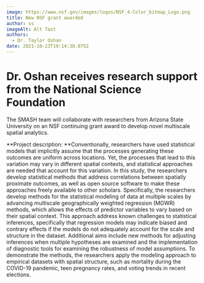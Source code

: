 ```yaml
---
image: https://www.nsf.gov/images/logos/NSF_4-Color_bitmap_Logo.png
title: New NSF grant awarded
author: ss
imageAlt: Alt Text
authors:
  - Dr. Taylor Oshan
date: 2021-10-23T19:14:30.075Z
---
```

# Dr. Oshan receives research support from the National Science Foundation

The SMASH team will collaborate with researchers from Arizona State University on an NSF continuing grant award to develop novel multiscale spatial analytics.

**Project description: **Conventionally, researchers have used statistical models that implicitly assume that the processes generating these outcomes are uniform across locations. Yet, the processes that lead to this variation may vary in different spatial contexts, and statistical approaches are needed that account for this variation. In this study, the researchers develop statistical methods that address correlations between spatially proximate outcomes, as well as open source software to make these approaches freely available to other scholars. Specifically, the researchers develop methods for the statistical modeling of data at multiple scales by advancing multiscale geographically weighted regression (MGWR) methods, which allows the effects of predictor variables to vary based on their spatial context. This approach address known challenges to statistical inferences, specifically that regression models may indicate biased and contrary effects if the models do not adequately account for the scale and structure in the dataset. Additional aims include new methods for adjusting inferences when multiple hypotheses are examined and the implementation of diagnostic tools for examining the robustness of model assumptions. To demonstrate the methods, the researchers apply the modeling approach to empirical datasets with spatial structure, such as mortality during the COVID-19 pandemic, teen pregnancy rates, and voting trends in recent elections.
